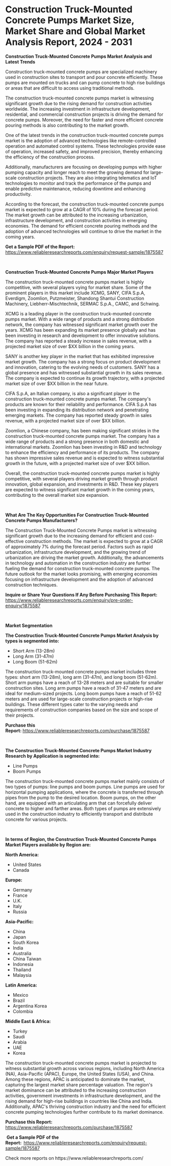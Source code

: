 <p><h1>Construction Truck-Mounted Concrete Pumps Market Size, Market Share and Global Market Analysis Report, 2024 - 2031</h1></p><p><strong>Construction Truck-Mounted Concrete Pumps Market Analysis and Latest Trends</strong></p>
<p><p>Construction truck-mounted concrete pumps are specialized machinery used in construction sites to transport and pour concrete efficiently. These pumps are mounted on trucks and can pump concrete to high rise buildings or areas that are difficult to access using traditional methods.</p><p>The construction truck-mounted concrete pumps market is witnessing significant growth due to the rising demand for construction activities worldwide. The increasing investment in infrastructure development, residential, and commercial construction projects is driving the demand for concrete pumps. Moreover, the need for faster and more efficient concrete pouring methods is also contributing to the market growth.</p><p>One of the latest trends in the construction truck-mounted concrete pumps market is the adoption of advanced technologies like remote-controlled operation and automated control systems. These technologies provide ease of operation, increased safety, and improved precision, thereby enhancing the efficiency of the construction process.</p><p>Additionally, manufacturers are focusing on developing pumps with higher pumping capacity and longer reach to meet the growing demand for large-scale construction projects. They are also integrating telematics and IoT technologies to monitor and track the performance of the pumps and enable predictive maintenance, reducing downtime and enhancing productivity.</p><p>According to the forecast, the construction truck-mounted concrete pumps market is expected to grow at a CAGR of 10% during the forecast period. The market growth can be attributed to the increasing urbanization, infrastructure development, and construction activities in emerging economies. The demand for efficient concrete pouring methods and the adoption of advanced technologies will continue to drive the market in the coming years.</p></p>
<p><strong>Get a Sample PDF of the Report:&nbsp;</strong> <a href="https://www.reliableresearchreports.com/enquiry/request-sample/1875587">https://www.reliableresearchreports.com/enquiry/request-sample/1875587</a></p>
<p>&nbsp;</p>
<p><strong>Construction Truck-Mounted Concrete Pumps Major Market Players</strong></p>
<p><p>The construction truck-mounted concrete pumps market is highly competitive, with several players vying for market share. Some of the prominent players in this market include XCMG, SANY, CIFA S.p.A, Everdigm, Zoomlion, Putzmeister, Shandong Shantui Construction Machinery, Liebherr-Mischtechnik, SERMAC S.p.A., CAMC, and Schwing.</p><p>XCMG is a leading player in the construction truck-mounted concrete pumps market. With a wide range of products and a strong distribution network, the company has witnessed significant market growth over the years. XCMG has been expanding its market presence globally and has been investing in research and development to offer innovative solutions. The company has reported a steady increase in sales revenue, with a projected market size of over $XX billion in the coming years.</p><p>SANY is another key player in the market that has exhibited impressive market growth. The company has a strong focus on product development and innovation, catering to the evolving needs of customers. SANY has a global presence and has witnessed substantial growth in its sales revenue. The company is expected to continue its growth trajectory, with a projected market size of over $XX billion in the near future.</p><p>CIFA S.p.A, an Italian company, is also a significant player in the construction truck-mounted concrete pumps market. The company's products are known for their reliability and performance. CIFA S.p.A has been investing in expanding its distribution network and penetrating emerging markets. The company has reported steady growth in sales revenue, with a projected market size of over $XX billion.</p><p>Zoomlion, a Chinese company, has been making significant strides in the construction truck-mounted concrete pumps market. The company has a wide range of products and a strong presence in both domestic and international markets. Zoomlion has been investing in R&D and technology to enhance the efficiency and performance of its products. The company has shown impressive sales revenue and is expected to witness substantial growth in the future, with a projected market size of over $XX billion.</p><p>Overall, the construction truck-mounted concrete pumps market is highly competitive, with several players driving market growth through product innovation, global expansion, and investments in R&D. These key players are expected to witness significant market growth in the coming years, contributing to the overall market size expansion.</p></p>
<p>&nbsp;</p>
<p><strong>What Are The Key Opportunities For Construction Truck-Mounted Concrete Pumps Manufacturers?</strong></p>
<p><p>The Construction Truck-Mounted Concrete Pumps market is witnessing significant growth due to the increasing demand for efficient and cost-effective construction methods. The market is expected to grow at a CAGR of approximately 7% during the forecast period. Factors such as rapid urbanization, infrastructure development, and the growing trend of urbanization are driving the market growth. Additionally, the advancements in technology and automation in the construction industry are further fueling the demand for construction truck-mounted concrete pumps. The future outlook for the market looks promising, with emerging economies focusing on infrastructure development and the adoption of advanced construction techniques.</p></p>
<p><strong>Inquire or Share Your Questions If Any Before Purchasing This Report:</strong> <a href="https://www.reliableresearchreports.com/enquiry/pre-order-enquiry/1875587">https://www.reliableresearchreports.com/enquiry/pre-order-enquiry/1875587</a></p>
<p>&nbsp;</p>
<p><strong>Market Segmentation</strong></p>
<p><strong>The Construction Truck-Mounted Concrete Pumps Market Analysis by types is segmented into:</strong></p>
<p><ul><li>Short Arm (13-28m)</li><li>Long Arm (31-47m)</li><li>Long Boom (51-62m)</li></ul></p>
<p><p>The construction truck-mounted concrete pumps market includes three types: short arm (13-28m), long arm (31-47m), and long boom (51-62m). Short arm pumps have a reach of 13-28 meters and are suitable for smaller construction sites. Long arm pumps have a reach of 31-47 meters and are ideal for medium-sized projects. Long boom pumps have a reach of 51-62 meters and are used for large-scale construction projects or high-rise buildings. These different types cater to the varying needs and requirements of construction companies based on the size and scope of their projects.</p></p>
<p><strong>Purchase this Report:&nbsp;</strong><a href="https://www.reliableresearchreports.com/purchase/1875587">https://www.reliableresearchreports.com/purchase/1875587</a></p>
<p>&nbsp;</p>
<p><strong>The Construction Truck-Mounted Concrete Pumps Market Industry Research by Application is segmented into:</strong></p>
<p><ul><li>Line Pumps</li><li>Boom Pumps</li></ul></p>
<p><p>The construction truck-mounted concrete pumps market mainly consists of two types of pumps: line pumps and boom pumps. Line pumps are used for horizontal pumping applications, where the concrete is transferred through pipes from the pump to the desired location. Boom pumps, on the other hand, are equipped with an articulating arm that can forcefully deliver concrete to higher and farther areas. Both types of pumps are extensively used in the construction industry to efficiently transport and distribute concrete for various projects.</p></p>
<p>&nbsp;</p>
<p><strong>In terms of Region, the Construction Truck-Mounted Concrete Pumps Market Players available by Region are:</strong></p>
<p>
    <p> <strong> North America: </strong>
        <ul>
            <li>United States</li>
            <li>Canada</li>
        </ul>
        </p> 
    <p> <strong> Europe: </strong>
        <ul>
            <li>Germany</li>
            <li>France</li>
            <li>U.K.</li>
            <li>Italy</li>
            <li>Russia</li>
        </ul>
        </p> 
    <p> <strong> Asia-Pacific: </strong>
        <ul>
            <li>China</li>
            <li>Japan</li>
            <li>South Korea</li>
            <li>India</li>
            <li>Australia</li>
            <li>China Taiwan</li>
            <li>Indonesia</li>
            <li>Thailand</li>
            <li>Malaysia</li>
        </ul>
        </p> 
    <p> <strong> Latin America: </strong>
        <ul>
            <li>Mexico</li>
            <li>Brazil</li>
            <li>Argentina Korea</li>
            <li>Colombia</li>
        </ul>
        </p> 
    <p> <strong> Middle East & Africa: </strong>
        <ul>
            <li>Turkey</li>
            <li>Saudi</li>
            <li>Arabia</li>
            <li>UAE</li>
            <li>Korea</li>
        </ul>
    </p>
    </p>
<p><p>The construction truck-mounted concrete pumps market is projected to witness substantial growth across various regions, including North America (NA), Asia-Pacific (APAC), Europe, the United States (USA), and China. Among these regions, APAC is anticipated to dominate the market, capturing the largest market share percentage valuation. The region's market dominance can be attributed to the increasing construction activities, government investments in infrastructure development, and the rising demand for high-rise buildings in countries like China and India. Additionally, APAC's thriving construction industry and the need for efficient concrete pumping technologies further contribute to its market dominance.</p></p>
<p><strong>Purchase this Report: </strong><a href="https://www.reliableresearchreports.com/purchase/1875587">https://www.reliableresearchreports.com/purchase/1875587</a></p>
<p>&nbsp;<strong>Get a Sample PDF of the Report:&nbsp;&nbsp;</strong><a href="https://www.reliableresearchreports.com/enquiry/request-sample/1875587">https://www.reliableresearchreports.com/enquiry/request-sample/1875587</a></p>
<p><strong></strong></p>
<p>Check more reports on https://www.reliableresearchreports.com/</p>